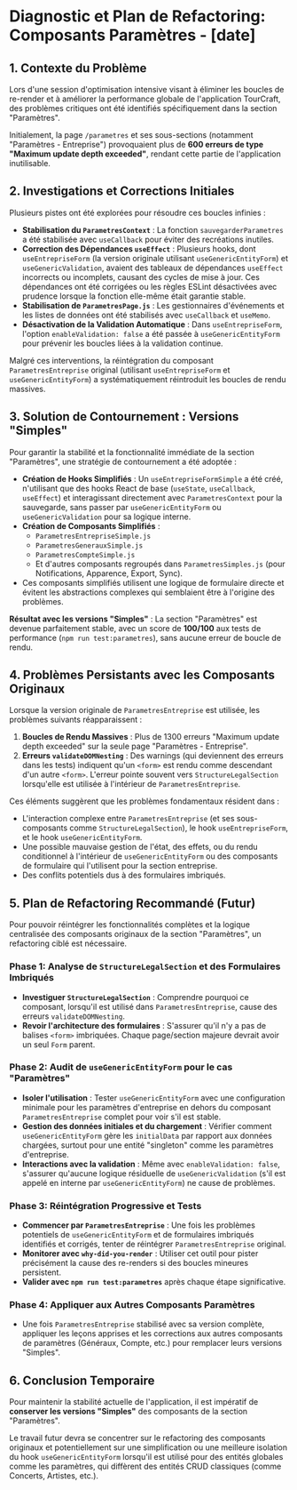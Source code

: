 # Diagnostic et Plan de Refactoring: Composants Paramètres - [date]

## 1. Contexte du Problème

Lors d'une session d'optimisation intensive visant à éliminer les boucles de re-render et à améliorer la performance globale de l'application TourCraft, des problèmes critiques ont été identifiés spécifiquement dans la section "Paramètres".

Initialement, la page `/parametres` et ses sous-sections (notamment "Paramètres - Entreprise") provoquaient plus de **600 erreurs de type "Maximum update depth exceeded"**, rendant cette partie de l'application inutilisable.

## 2. Investigations et Corrections Initiales

Plusieurs pistes ont été explorées pour résoudre ces boucles infinies :

*   **Stabilisation du `ParametresContext`** : La fonction `sauvegarderParametres` a été stabilisée avec `useCallback` pour éviter des recréations inutiles.
*   **Correction des Dépendances `useEffect`** : Plusieurs hooks, dont `useEntrepriseForm` (la version originale utilisant `useGenericEntityForm`) et `useGenericValidation`, avaient des tableaux de dépendances `useEffect` incorrects ou incomplets, causant des cycles de mise à jour. Ces dépendances ont été corrigées ou les règles ESLint désactivées avec prudence lorsque la fonction elle-même était garantie stable.
*   **Stabilisation de `ParametresPage.js`** : Les gestionnaires d'événements et les listes de données ont été stabilisés avec `useCallback` et `useMemo`.
*   **Désactivation de la Validation Automatique** : Dans `useEntrepriseForm`, l'option `enableValidation: false` a été passée à `useGenericEntityForm` pour prévenir les boucles liées à la validation continue.

Malgré ces interventions, la réintégration du composant `ParametresEntreprise` original (utilisant `useEntrepriseForm` et `useGenericEntityForm`) a systématiquement réintroduit les boucles de rendu massives.

## 3. Solution de Contournement : Versions "Simples"

Pour garantir la stabilité et la fonctionnalité immédiate de la section "Paramètres", une stratégie de contournement a été adoptée :

*   **Création de Hooks Simplifiés** : Un `useEntrepriseFormSimple` a été créé, n'utilisant que des hooks React de base (`useState`, `useCallback`, `useEffect`) et interagissant directement avec `ParametresContext` pour la sauvegarde, sans passer par `useGenericEntityForm` ou `useGenericValidation` pour sa logique interne.
*   **Création de Composants Simplifiés** :
    *   `ParametresEntrepriseSimple.js`
    *   `ParametresGenerauxSimple.js`
    *   `ParametresCompteSimple.js`
    *   Et d'autres composants regroupés dans `ParametresSimples.js` (pour Notifications, Apparence, Export, Sync).
*   Ces composants simplifiés utilisent une logique de formulaire directe et évitent les abstractions complexes qui semblaient être à l'origine des problèmes.

**Résultat avec les versions "Simples"** : La section "Paramètres" est devenue parfaitement stable, avec un score de **100/100** aux tests de performance (`npm run test:parametres`), sans aucune erreur de boucle de rendu.

## 4. Problèmes Persistants avec les Composants Originaux

Lorsque la version originale de `ParametresEntreprise` est utilisée, les problèmes suivants réapparaissent :

1.  **Boucles de Rendu Massives** : Plus de 1300 erreurs "Maximum update depth exceeded" sur la seule page "Paramètres - Entreprise".
2.  **Erreurs `validateDOMNesting`** : Des warnings (qui deviennent des erreurs dans les tests) indiquent qu'un `<form>` est rendu comme descendant d'un autre `<form>`. L'erreur pointe souvent vers `StructureLegalSection` lorsqu'elle est utilisée à l'intérieur de `ParametresEntreprise`.

Ces éléments suggèrent que les problèmes fondamentaux résident dans :
*   L'interaction complexe entre `ParametresEntreprise` (et ses sous-composants comme `StructureLegalSection`), le hook `useEntrepriseForm`, et le hook `useGenericEntityForm`.
*   Une possible mauvaise gestion de l'état, des effets, ou du rendu conditionnel à l'intérieur de `useGenericEntityForm` ou des composants de formulaire qui l'utilisent pour la section entreprise.
*   Des conflits potentiels dus à des formulaires imbriqués.

## 5. Plan de Refactoring Recommandé (Futur)

Pour pouvoir réintégrer les fonctionnalités complètes et la logique centralisée des composants originaux de la section "Paramètres", un refactoring ciblé est nécessaire.

### Phase 1: Analyse de `StructureLegalSection` et des Formulaires Imbriqués
*   **Investiguer `StructureLegalSection`** : Comprendre pourquoi ce composant, lorsqu'il est utilisé dans `ParametresEntreprise`, cause des erreurs `validateDOMNesting`.
*   **Revoir l'architecture des formulaires** : S'assurer qu'il n'y a pas de balises `<form>` imbriquées. Chaque page/section majeure devrait avoir un seul `Form` parent.

### Phase 2: Audit de `useGenericEntityForm` pour le cas "Paramètres"
*   **Isoler l'utilisation** : Tester `useGenericEntityForm` avec une configuration minimale pour les paramètres d'entreprise en dehors du composant `ParametresEntreprise` complet pour voir s'il est stable.
*   **Gestion des données initiales et du chargement** : Vérifier comment `useGenericEntityForm` gère les `initialData` par rapport aux données chargées, surtout pour une entité "singleton" comme les paramètres d'entreprise.
*   **Interactions avec la validation** : Même avec `enableValidation: false`, s'assurer qu'aucune logique résiduelle de `useGenericValidation` (s'il est appelé en interne par `useGenericEntityForm`) ne cause de problèmes.

### Phase 3: Réintégration Progressive et Tests
*   **Commencer par `ParametresEntreprise`** : Une fois les problèmes potentiels de `useGenericEntityForm` et de formulaires imbriqués identifiés et corrigés, tenter de réintégrer `ParametresEntreprise` original.
*   **Monitorer avec `why-did-you-render`** : Utiliser cet outil pour pister précisément la cause des re-renders si des boucles mineures persistent.
*   **Valider avec `npm run test:parametres`** après chaque étape significative.

### Phase 4: Appliquer aux Autres Composants Paramètres
*   Une fois `ParametresEntreprise` stabilisé avec sa version complète, appliquer les leçons apprises et les corrections aux autres composants de paramètres (Généraux, Compte, etc.) pour remplacer leurs versions "Simples".

## 6. Conclusion Temporaire

Pour maintenir la stabilité actuelle de l'application, il est impératif de **conserver les versions "Simples"** des composants de la section "Paramètres".

Le travail futur devra se concentrer sur le refactoring des composants originaux et potentiellement sur une simplification ou une meilleure isolation du hook `useGenericEntityForm` lorsqu'il est utilisé pour des entités globales comme les paramètres, qui diffèrent des entités CRUD classiques (comme Concerts, Artistes, etc.). 